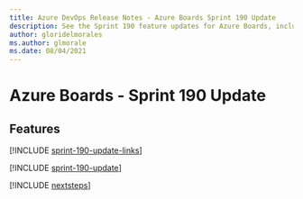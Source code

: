 ```yaml
---
title: Azure DevOps Release Notes - Azure Boards Sprint 190 Update
description: See the Sprint 190 feature updates for Azure Boards, including next steps.
author: gloridelmorales
ms.author: glmorale
ms.date: 08/04/2021
---
```


# Azure Boards - Sprint 190 Update

## Features

[!INCLUDE [sprint-190-update-links](../includes/boards/sprint-190-update-links.md)]

[!INCLUDE [sprint-190-update](../includes/boards/sprint-190-update.md)]

[!INCLUDE [nextsteps](../includes/nextsteps.md)]